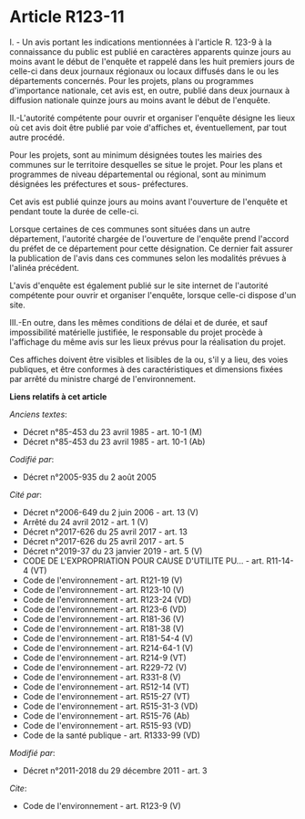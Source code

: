 # Article R123-11

I. - Un avis portant les indications mentionnées à l'article R. 123-9 à la connaissance du public est publié en caractères
apparents quinze jours au moins avant le début de l'enquête et rappelé dans les huit premiers jours de celle-ci dans deux
journaux régionaux ou locaux diffusés dans le ou les départements concernés. Pour les projets, plans ou programmes
d'importance nationale, cet avis est, en outre, publié dans deux journaux à diffusion nationale quinze jours au moins avant
le début de l'enquête. 

II.-L'autorité compétente pour ouvrir et organiser l'enquête désigne les lieux où cet avis doit être publié par voie
d'affiches et, éventuellement, par tout autre procédé. 

Pour les projets, sont au minimum désignées toutes les mairies des communes sur le territoire desquelles se situe le projet.
Pour les plans et programmes de niveau départemental ou régional, sont au minimum désignées les préfectures et sous-
préfectures. 

Cet avis est publié quinze jours au moins avant l'ouverture de l'enquête et pendant toute la durée de celle-ci. 

Lorsque certaines de ces communes sont situées dans un autre département, l'autorité chargée de l'ouverture de l'enquête
prend l'accord du préfet de ce département pour cette désignation. Ce dernier fait assurer la publication de l'avis dans ces
communes selon les modalités prévues à l'alinéa précédent. 

L'avis d'enquête est également publié sur le site internet de l'autorité compétente pour ouvrir et organiser l'enquête,
lorsque celle-ci dispose d'un site. 

III.-En outre, dans les mêmes conditions de délai et de durée, et sauf impossibilité matérielle justifiée, le responsable du
projet procède à l'affichage du même avis sur les lieux prévus pour la réalisation du projet. 

Ces affiches doivent être visibles et lisibles de la ou, s'il y a lieu, des voies publiques, et être conformes à des
caractéristiques et dimensions fixées par arrêté du ministre chargé de l'environnement.

**Liens relatifs à cet article**

_Anciens textes_:

  - Décret n°85-453 du 23 avril 1985 - art. 10-1 (M)
  - Décret n°85-453 du 23 avril 1985 - art. 10-1 (Ab)

_Codifié par_:

  - Décret n°2005-935 du 2 août 2005

_Cité par_:

  - Décret n°2006-649 du 2 juin 2006 - art. 13 (V)
  - Arrêté du 24 avril 2012 - art. 1 (V)
  - Décret n°2017-626 du 25 avril 2017 - art. 13
  - Décret n°2017-626 du 25 avril 2017 - art. 5
  - Décret n°2019-37 du 23 janvier 2019 - art. 5 (V)
  - CODE DE L'EXPROPRIATION POUR CAUSE D'UTILITE PU... - art. R11-14-4 (VT)
  - Code de l'environnement - art. R121-19 (V)
  - Code de l'environnement - art. R123-10 (V)
  - Code de l'environnement - art. R123-24 (VD)
  - Code de l'environnement - art. R123-6 (VD)
  - Code de l'environnement - art. R181-36 (V)
  - Code de l'environnement - art. R181-38 (V)
  - Code de l'environnement - art. R181-54-4 (V)
  - Code de l'environnement - art. R214-64-1 (V)
  - Code de l'environnement - art. R214-9 (VT)
  - Code de l'environnement - art. R229-72 (V)
  - Code de l'environnement - art. R331-8 (V)
  - Code de l'environnement - art. R512-14 (VT)
  - Code de l'environnement - art. R515-27 (VT)
  - Code de l'environnement - art. R515-31-3 (VD)
  - Code de l'environnement - art. R515-76 (Ab)
  - Code de l'environnement - art. R515-93 (VD)
  - Code de la santé publique - art. R1333-99 (VD)

_Modifié par_:

  - Décret n°2011-2018 du 29 décembre 2011 - art. 3

_Cite_:

  - Code de l'environnement - art. R123-9 (V)

